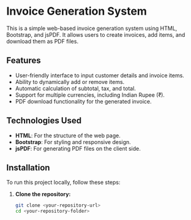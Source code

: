 # Invoice Generation System

This is a simple web-based invoice generation system using HTML, Bootstrap, and jsPDF. It allows users to create invoices, add items, and download them as PDF files.

## Features

- User-friendly interface to input customer details and invoice items.
- Ability to dynamically add or remove items.
- Automatic calculation of subtotal, tax, and total.
- Support for multiple currencies, including Indian Rupee (₹).
- PDF download functionality for the generated invoice.

## Technologies Used

- **HTML**: For the structure of the web page.
- **Bootstrap**: For styling and responsive design.
- **jsPDF**: For generating PDF files on the client side.

## Installation

To run this project locally, follow these steps:

1. **Clone the repository:**

   ```bash
   git clone <your-repository-url>
   cd <your-repository-folder>